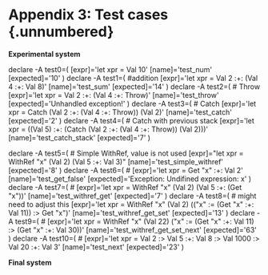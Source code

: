 # Appendix 3: Test cases {.unnumbered}

**Experimental system**

declare -A test0=(
    [expr]='let xpr = Val 10'
    [name]='test_num'
    [expected]='10'
)
declare -A test1=( #addition
    [expr]='let xpr = Val 2 :+: (Val 4 :+: Val 8)'
    [name]='test_sum'
    [expected]='14'
)
declare -A test2=( # Throw
    [expr]='let xpr = Val 2 :+: (Val 4 :+: Throw)'
    [name]='test_throw'
    [expected]='Unhandled exception!'
)
declare -A test3=( # Catch
    [expr]='let xpr = Catch (Val 2 :+: (Val 4 :+: Throw)) (Val 2)'
    [name]='test_catch'
    [expected]='2'
)
declare -A test4=( # Catch with previous stack
    [expr]='let xpr = ((Val 5) :+: (Catch (Val 2 :+: (Val 4 :+: Throw)) (Val 2)))'
    [name]='test_catch_stack'
    [expected]='7'
)

declare -A test5=( # Simple WithRef, value is not used
    [expr]="let xpr = WithRef \"x\" (Val 2) (Val 5 :+: Val 3)"
    [name]='test_simple_withref'
    [expected]='8'
)
declare -A test6=( # 
    [expr]='let xpr = Get "x" :+: Val 2'
    [name]='test_get_false'
    [expected]='Exception: Undifined expression: x'
)
declare -A test7=( # 
    [expr]='let xpr = WithRef "x" (Val 2) (Val 5 :+: (Get "x"))'
    [name]='test_withref_get'
    [expected]='7'
)
declare -A test8=( # might need to adjust this
    [expr]='let xpr = WithRef "x" (Val 2) (("x" := (Get "x" :+: Val 11)) :> Get "x")'
    [name]='test_withref_get_set'
    [expected]='13'
)
declare -A test9=( # 
    [expr]='let xpr = WithRef "x" (Val 22) ("x" := (Get "x" :+: Val 11) :> (Get "x" :+: Val 30))'
    [name]='test_withref_get_set_next'
    [expected]='63'
)
declare -A test10=( # 
    [expr]='let xpr = Val 2 :> Val 5 :+: Val 8 :> Val 1000 :> Val 20 :+: Val 3'
    [name]='test_next'
    [expected]='23'
)

**Final system**

